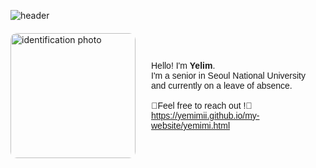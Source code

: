 <head>
  <link href="https://fonts.googleapis.com/css2?family=Poppins:wght@500;600;700&display=swap" rel="stylesheet">
</head>

![header](https://capsule-render.vercel.app/api?type=waving&color=ffcde5&height=260&section=header&text=Yelim%20Jeon&fontColor=fffafd&fontSize=90&animation=fadeIn&fontAlignY=43&section=header)
    
<div style="display: flex; align-items: center; justify-content: center; margin-top: 20px;">
    <img align="left" src="전예림.jpg" alt="identification photo" style="width: 200px; margin-right: 20px; border-radius: 10px;">
    <p style="margin: 5; font-family: 'Poppins', sans-serif; font-weight: 500;">Hello! I'm <strong>Yelim</strong>.
    <br>I'm a senior in Seoul National University and currently on a leave of absence.
    <br><br>🔽Feel free to reach out !🔽
    <br><a href="https://yemimii.github.io/my-website/yemimi.html">https://yemimii.github.io/my-website/yemimi.html</a>
    </p>
</div>

<!--
**yemimii/yemimii** is a ✨ _special_ ✨ repository because its `README.md` (this file) appears on your GitHub profile.

Here are some ideas to get you started:

- 🔭 I’m currently working on ...
- 🌱 I’m currently learning ...
- 👯 I’m looking to collaborate on ...
- 🤔 I’m looking for help with ...
- 💬 Ask me about ...
- 📫 How to reach me: ...
- 😄 Pronouns: ...
- ⚡ Fun fact: ...
-->
